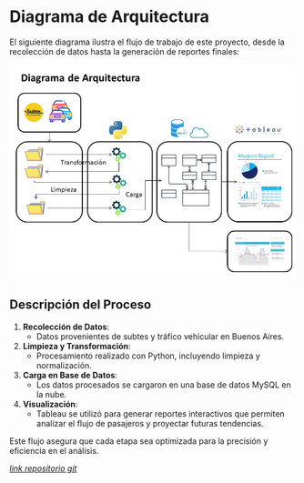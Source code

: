 # Diagrama de Arquitectura

El siguiente diagrama ilustra el flujo de trabajo de este proyecto, desde la recolección de datos hasta la generación de reportes finales:

![Diagrama de Arquitectura](/img/diagrama-arquitectura.jpeg)

## Descripción del Proceso

1. **Recolección de Datos**:
   - Datos provenientes de subtes y tráfico vehicular en Buenos Aires.
2. **Limpieza y Transformación**:
   - Procesamiento realizado con Python, incluyendo limpieza y normalización.
3. **Carga en Base de Datos**:
   - Los datos procesados se cargaron en una base de datos MySQL en la nube.
4. **Visualización**:
   - Tableau se utilizó para generar reportes interactivos que permiten analizar el flujo de pasajeros y proyectar futuras tendencias.

Este flujo asegura que cada etapa sea optimizada para la precisión y eficiencia en el análisis.

[_link repositorio git_](https://github.com/deybert-git/ProyectoBigDataUP/tree/feature/DeybertSanchez_V1.2)
